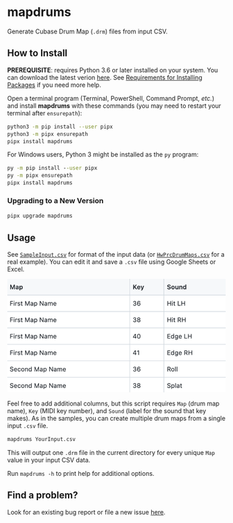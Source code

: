 <!--
SPDX-FileCopyrightText: 2022 Barndollar Music, Ltd.

SPDX-License-Identifier: Apache-2.0
-->

# mapdrums
Generate Cubase Drum Map (`.drm`) files from input CSV.

## How to Install

**PREREQUISITE**: requires Python 3.6 or later installed on your system. You can
download the latest verion [here](https://www.python.org/downloads/). See
[Requirements for Installing
Packages](https://packaging.python.org/en/latest/tutorials/installing-packages/#requirements-for-installing-packages)
if you need more help.

Open a terminal program (Terminal, PowerShell, Command Prompt, *etc.*) and
install **mapdrums** with these commands (you may need to restart your terminal
after `ensurepath`):
```bash
python3 -m pip install --user pipx
python3 -m pipx ensurepath
pipx install mapdrums
```

For Windows users, Python 3 might be installed as the `py` program:
```cmd
py -m pip install --user pipx
py -m pipx ensurepath
pipx install mapdrums
```

### Upgrading to a New Version

```bash
pipx upgrade mapdrums
```


## Usage

See [`SampleInput.csv`](samples/SampleInput.csv) for format of the input data
(or [`HwPrcDrumMaps.csv`](samples/HwPrcDrumMaps.csv) for a real example). You
can edit it and save a `.csv` file using Google Sheets or Excel.

![Screenshot of SampleInput.csv](samples/SampleInput.png)

Feel free to add additional columns, but this script requires `Map` (drum map
name), `Key` (MIDI key number), and `Sound` (label for the sound that key
makes). As in the samples, you can create multiple drum maps from a single input
`.csv` file.

```bash
mapdrums YourInput.csv
```

This will output one `.drm` file in the current directory for every unique `Map`
value in your input CSV data.

Run `mapdrums -h` to print help for additional options.


## Find a problem?

Look for an existing bug report or file a new issue
[here](https://github.com/barndollarmusic/mapdrums/issues).
